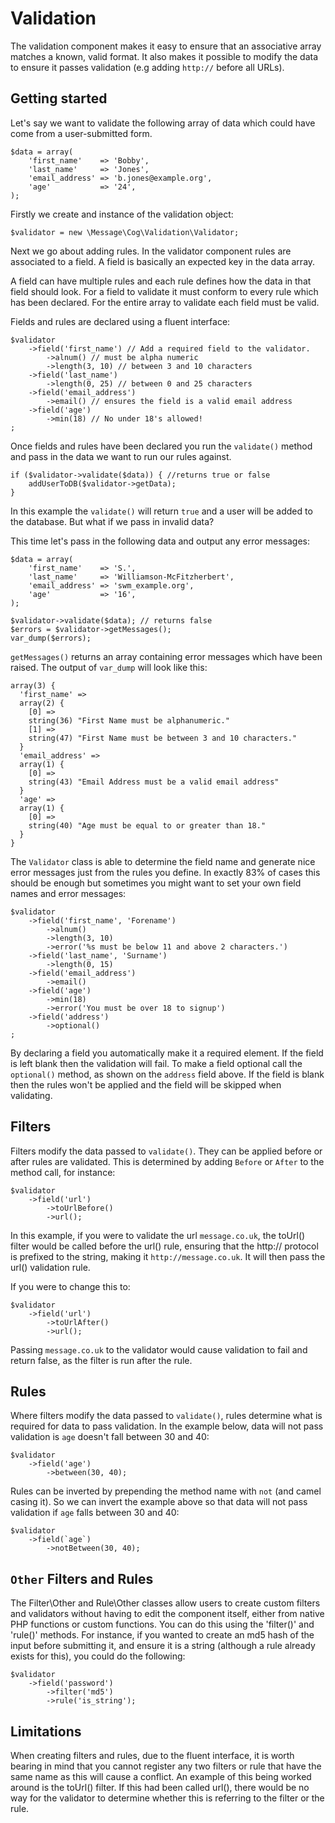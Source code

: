 # Validation

The validation component makes it easy to ensure that an associative array matches a known, valid format. It also makes
it possible to modify the data to ensure it passes validation (e.g adding `http://` before all URLs).

## Getting started

Let's say we want to validate the following array of data which could have come from a user-submitted form.

    $data = array(
        'first_name'    => 'Bobby',
        'last_name'     => 'Jones',
        'email_address' => 'b.jones@example.org',
        'age'           => '24',
    );

Firstly we create and instance of the validation object:

    $validator = new \Message\Cog\Validation\Validator;
    
Next we go about adding rules. In the validator component rules are associated to a field. A field is basically an
expected key in the data array.

A field can have multiple rules and each rule defines how the data in that field should look. For a field to validate
it must conform to every rule which has been declared.  For the entire array to validate each field must be valid.

Fields and rules are declared using a fluent interface:

    $validator
	    ->field('first_name') // Add a required field to the validator.
			->alnum() // must be alpha numeric
			->length(3, 10) // between 3 and 10 characters
		->field('last_name')
		    ->length(0, 25) // between 0 and 25 characters
		->field('email_address') 
		    ->email() // ensures the field is a valid email address
		->field('age')
		    ->min(18) // No under 18's allowed!   
    ;
    
Once fields and rules have been declared you run the `validate()` method and pass in the data we want to run our rules
against.

    if ($validator->validate($data)) { //returns true or false
        addUserToDB($validator->getData);
    }
    
In this example the `validate()` will return `true` and a user will be added to the database. But what if we pass in
invalid data?

This time let's pass in the following data and output any error messages:

    $data = array(
        'first_name'    => 'S.',
        'last_name'     => 'Williamson-McFitzherbert',
        'email_address' => 'swm_example.org',
        'age'           => '16',
    );
    
    $validator->validate($data); // returns false
    $errors = $validator->getMessages();
    var_dump($errors);
    
`getMessages()` returns an array containing error messages which have been raised. The output of `var_dump` will look like this:

	array(3) {
	  'first_name' =>
	  array(2) {
	    [0] =>
	    string(36) "First Name must be alphanumeric."
	    [1] =>
	    string(47) "First Name must be between 3 and 10 characters."
	  }
	  'email_address' =>
	  array(1) {
	    [0] =>
	    string(43) "Email Address must be a valid email address"
	  }
	  'age' =>
	  array(1) {
	    [0] =>
	    string(40) "Age must be equal to or greater than 18."
	  }
	}
	
The `Validator` class is able to determine the field name and generate nice error messages just from the rules you
define. In exactly 83% of cases this should be enough but sometimes you might want to set your own field names and
error messages:

    $validator
	    ->field('first_name', 'Forename')
			->alnum()
			->length(3, 10)
		    ->error('%s must be below 11 and above 2 characters.')
		->field('last_name', 'Surname')
		    ->length(0, 15)
		->field('email_address') 
		    ->email()
		->field('age')
		    ->min(18)
	        ->error('You must be over 18 to signup')
        ->field('address')
            ->optional()
    ;
    
By declaring a field you automatically make it a required element. If the field is left blank then the validation will
fail. To make a field optional call the `optional()` method, as shown on the `address` field above. If the field is
blank then the rules won't be applied and the field will be skipped when validating.

## Filters

Filters modify the data passed to `validate()`. They can be applied before or after rules are validated.
This is determined by adding `Before` or `After` to the method call, for instance:

	$validator
		->field('url')
			->toUrlBefore()
			->url();

In this example, if you were to validate the url `message.co.uk`, the toUrl() filter would be called
before the url() rule, ensuring that the http:// protocol is prefixed to the string, making it
`http://message.co.uk`. It will then pass the url() validation rule.

If you were to change this to:

	$validator
		->field('url')
			->toUrlAfter()
			->url();

Passing `message.co.uk` to the validator would cause validation to fail and return false, as the filter is run after
the rule.

## Rules

Where filters modify the data passed to `validate()`, rules determine what is required for data to pass validation.
In the example below, data will not pass validation is `age` doesn't fall between 30 and 40:

	$validator
		->field('age')
			->between(30, 40);

Rules can be inverted by prepending the method name with `not` (and camel casing it). So we can invert the example
above so that data will not pass validation if `age` falls between 30 and 40:

	$validator
		->field(`age`)
			->notBetween(30, 40);

## `Other` Filters and Rules

The Filter\Other and Rule\Other classes allow users to create custom filters and validators without having to edit
the component itself, either from native PHP functions or custom functions. You can do this using the 'filter()' and
'rule()' methods. For instance, if you wanted to create an md5 hash of the input before submitting it, and ensure it is
a string (although a rule already exists for this), you could do the following:

	$validator
		->field('password')
			->filter('md5')
			->rule('is_string');

## Limitations

When creating filters and rules, due to the fluent interface, it is worth bearing in mind that you cannot register
any two filters or rule that have the same name as this will cause a conflict. An example of this being worked around
is the toUrl() filter. If this had been called url(), there would be no way for the validator to determine whether
this is referring to the filter or the rule.